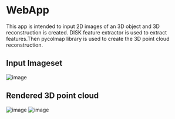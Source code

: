 # WebApp
This app is intended to input 2D images of an 3D object and 3D reconstruction is created.
DISK feature extractor is used to extract features.Then pycolmap library is used to create the 3D point cloud reconstruction.

## Input Imageset
![image](https://github.com/2D-to-3D/WebApp/assets/56537975/a0ac3d30-f2ca-48be-9332-b91b1976ddc0)

## Rendered 3D point cloud 
![image](https://github.com/2D-to-3D/WebApp/assets/56537975/629cbcd9-1f9e-4305-b595-aa4e63c96ef9)
![image](https://github.com/2D-to-3D/WebApp/assets/56537975/a063d181-b598-4864-87fd-7e86323dacc1)


